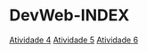 # DevWeb-INDEX
[Atividade 4](https://banditssecret.github.io/DevWeb-Atividade4/)
[Atividade 5]()
[Atividade 6](https://banditssecret.github.io/DevWeb-Atividade6/)
